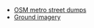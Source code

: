 - [OSM metro street dumps](https://mapzen.com/data/metro-extracts)
- [Ground imagery](https://browse.digitalglobe.com/imagefinder/showBrowseImage?catalogId=103001002E9BD900)